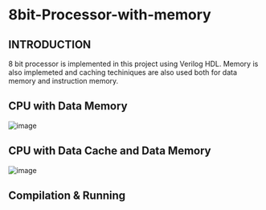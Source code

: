 # 8bit-Processor-with-memory

## INTRODUCTION
8 bit processor is implemented in this project using Verilog HDL. Memory is also implemeted and caching techiniques are also used both for data memory and instruction memory. 

## CPU with Data Memory
![image](https://github.com/cepdnaclk/e16-3yp-digital-signage-based-user-targeted-advertising/blob/main/Images/target.png)

## CPU with Data Cache and Data Memory
![image](https://github.com/cepdnaclk/e16-3yp-digital-signage-based-user-targeted-advertising/blob/main/Images/target.png)

## Compilation & Running
